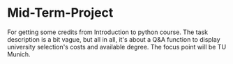 # Mid-Term-Project
For getting some credits from Introduction to python course. The task description is a bit vague, but all in all, it's about a Q&amp;A function to display university selection's costs and available degree. The focus point will be TU Munich.
